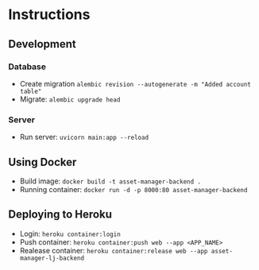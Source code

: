 # Instructions

## Development

### Database

- Create migration `alembic revision --autogenerate -m "Added account table"`
- Migrate: `alembic upgrade head`

### Server

- Run server: `uvicorn main:app --reload`

## Using Docker

- Build image: `docker build -t asset-manager-backend .`
- Running container: `docker run -d -p 8000:80 asset-manager-backend`


## Deploying to Heroku

- Login: `heroku container:login`
- Push container: `heroku container:push web --app <APP_NAME>`
- Realease container: `heroku container:release web --app asset-manager-lj-backend`